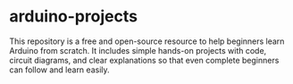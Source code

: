 # arduino-projects
This repository is a free and open-source resource to help beginners learn Arduino from scratch. It includes simple hands-on projects with code, circuit diagrams, and clear explanations so that even complete beginners can follow and learn easily.
